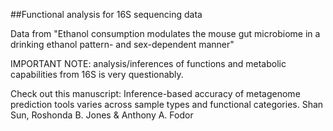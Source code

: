 ##Functional analysis for 16S sequencing data

Data from "Ethanol consumption modulates the mouse gut microbiome in a drinking ethanol pattern- and sex-dependent manner"

IMPORTANT NOTE: analysis/inferences of functions and metabolic capabilities from 16S is very questionably.

Check out this manuscript: Inference-based accuracy of metagenome prediction tools varies across sample types and functional categories. Shan Sun, Roshonda B. Jones & Anthony A. Fodor 

